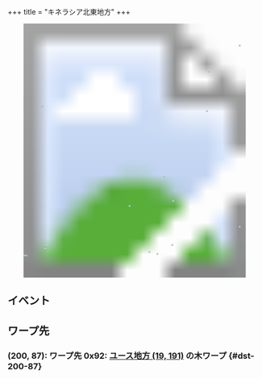 +++
title = "キネラシア北東地方"
+++

<!-- SVG {{{ -->
<svg width="1536" height="1536" viewbox="0 0 2048 2048">
<defs>
<image id="svg-asset-bg" width="2048" height="2048" href="map-03.webp" />
<image id="svg-asset-event" width="16" height="16" href="icon-event.png" />
<image id="svg-asset-destination" width="16" height="16" href="icon-destination.png" />
</defs>
<use href="#svg-asset-bg" x="0" y="0"></use>
<a href="#event-16-233">
<use href="#svg-asset-event" x="128" y="1864"><title>(16, 233): イベント 0xA9</title></use>
</a>
<a href="#event-38-223">
<use href="#svg-asset-event" x="304" y="1784"><title>(38, 223): イベント 0x05</title></use>
</a>
<a href="#event-122-183">
<use href="#svg-asset-event" x="976" y="1464"><title>(122, 183): イベント 0x56</title></use>
</a>
<a href="#event-150-231">
<use href="#svg-asset-event" x="1200" y="1848"><title>(150, 231): イベント 0x56</title></use>
</a>
<a href="#event-157-153">
<use href="#svg-asset-event" x="1256" y="1224"><title>(157, 153): イベント 0x94</title></use>
</a>
<a href="#event-165-222">
<use href="#svg-asset-event" x="1320" y="1776"><title>(165, 222): イベント 0xEB</title></use>
</a>
<a href="#event-202-47">
<use href="#svg-asset-event" x="1616" y="376"><title>(202, 47): イベント 0x9B</title></use>
</a>
<a href="#event-233-21">
<use href="#svg-asset-event" x="1864" y="168"><title>(233, 21): イベント 0xF3</title></use>
</a>
<a href="#event-233-204">
<use href="#svg-asset-event" x="1864" y="1632"><title>(233, 204): イベント 0x8A</title></use>
</a>
<a href="#dst-37-226">
<use href="#svg-asset-destination" x="296" y="1808"><title>(37, 226): ワープ先 0x06</title></use>
</a>
<a href="#dst-34-82">
<use href="#svg-asset-destination" x="272" y="656"><title>(34, 82): ワープ先 0x89</title></use>
</a>
<a href="#dst-200-87">
<use href="#svg-asset-destination" x="1600" y="696"><title>(200, 87): ワープ先 0x92</title></use>
</a>
<a href="#dst-18-233">
<use href="#svg-asset-destination" x="144" y="1864"><title>(18, 233): ワープ先 0xA8</title></use>
</a>
<a href="#dst-142-229">
<use href="#svg-asset-destination" x="1136" y="1832"><title>(142, 229): ワープ先 0xDB</title></use>
</a>
<a href="#dst-166-178">
<use href="#svg-asset-destination" x="1328" y="1424"><title>(166, 178): ワープ先 0xDC</title></use>
</a>
</svg>
<!-- }}} -->


## イベント



## ワープ先

### (200, 87): ワープ先 0x92: [ユース地方 (19, 191)](@/map/map-00/_index.md#event-19-191) の木ワープ {#dst-200-87}


